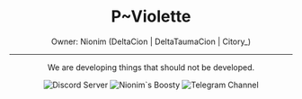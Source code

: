 <H1 align="center">
  P~Violette
</H1>

<p align="center">
  Owner: Nionim (DeltaCion | DeltaTaumaCion | Citory_)
</p>

---

<p align="center">
  We are developing things that should not be developed.
</p>
<p align="center">
  <img alt="Discord Server" src="https://img.shields.io/badge/Discord_Server-white?style=for-the-badge&logo=discord&logoColor=white&logoSize=64&label=%20&labelColor=5c32a8&color=242323&link=https%3A%2F%2Fdiscord.gg%2FMEBkvJbe4P">
  <img alt="Nionim`s Boosty" src="https://img.shields.io/badge/Nionim`s_Boosty-white?style=for-the-badge&logo=boosty&logoColor=white&logoSize=64&label=%20&labelColor=ed7315&color=242323&link=https%3A%2F%2Fboosty.to%2Fnionim">
  <img alt="Telegram Channel" src="https://img.shields.io/badge/Telegram_Channel-white?style=for-the-badge&logo=telegram&logoColor=white&logoSize=64&label=%20&labelColor=00aeff&color=242323&link=https%3A%2F%2Ft.me%2Fprojectviolette">
</p>
